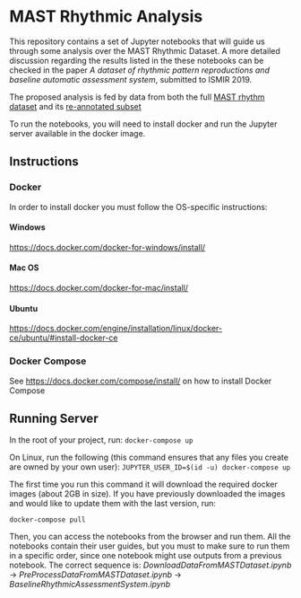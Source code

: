 # MAST Rhythmic Analysis 

This repository contains a set of Jupyter notebooks that will guide us through some analysis over the MAST Rhythmic Dataset. A more detailed discussion regarding the results listed in the these notebooks can be checked in the paper _A dataset of rhythmic pattern reproductions and baseline automatic assessment system_, submitted to ISMIR 2019.

The proposed analysis is fed by data from both the full [MAST rhythm dataset](https://zenodo.org/record/2620357#.XOXfT3UzZuQ) and its [re-annotated subset](https://zenodo.org/record/2619499)

To run the notebooks, you will need to install docker and run the Jupyter server available in the docker image.

## Instructions

### Docker
In order to install docker you must follow the OS-specific instructions:

#### Windows
https://docs.docker.com/docker-for-windows/install/

#### Mac OS
https://docs.docker.com/docker-for-mac/install/

#### Ubuntu
https://docs.docker.com/engine/installation/linux/docker-ce/ubuntu/#install-docker-ce

### Docker Compose
See https://docs.docker.com/compose/install/ on how to install Docker Compose

## Running Server

In the root of your project, run:
`docker-compose up`

On Linux, run the following (this command ensures that any files you create are owned by your own user):
`JUPYTER_USER_ID=$(id -u) docker-compose up`

The first time you run this command it will download the required docker images (about 2GB in size). If you have previously downloaded the images and would like to update them with the last version, run:

`docker-compose pull`

Then, you can access the notebooks from the browser and run them. All the notebooks contain their user guides, but you must to make sure to run them in a specific order, since one notebook might use outputs from a previous notebook. The correct sequence is: _DownloadDataFromMASTDataset.ipynb_ -> _PreProcessDataFromMASTDataset.ipynb_ -> _BaselineRhythmicAssessmentSystem.ipynb_
